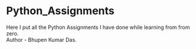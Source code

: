 # Python_Assignments
Here I put all the Python Assignments I have done while learning from from zero.
<br>
Author - Bhupen Kumar Das.
